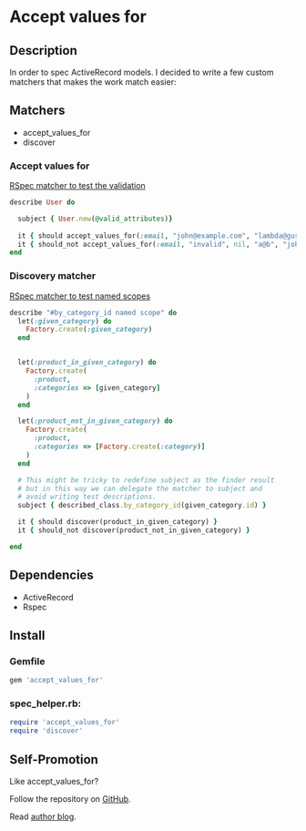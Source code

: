 # Accept values for

## Description

In order to spec ActiveRecord models.
I decided to write a few custom matchers that makes the work match easier:


## Matchers

* accept_values_for
* discover

### Accept values for

[RSpec matcher to test the validation](http://gusiev.com/2010/06/ultimate-rspec-matcher-to-test-validation/)


``` ruby
describe User do

  subject { User.new(@valid_attributes)}
  
  it { should accept_values_for(:email, "john@example.com", "lambda@gusiev.com") }
  it { should_not accept_values_for(:email, "invalid", nil, "a@b", "john@.com") }
end
```

### Discovery matcher

[RSpec matcher to test named scopes](http://gusiev.com/2010/07/bdd-rspec-matcher-to-test-named_scope-scoped-rails)


``` ruby
describe "#by_category_id named scope" do
  let(:given_category) do 
    Factory.create(:given_category)
  end


  let(:product_in_given_category) do
    Factory.create(
      :product,
      :categories => [given_category]
    )
  end

  let(:product_not_in_given_category) do
    Factory.create(
      :product,
      :categories => [Factory.create(:category)]
    )
  end

  # This might be tricky to redefine subject as the finder result
  # but in this way we can delegate the matcher to subject and 
  # avoid writing test descriptions.
  subject { described_class.by_category_id(given_category.id) }

  it { should discover(product_in_given_category) }
  it { should_not discover(product_not_in_given_category) }

end 
```


## Dependencies

  * ActiveRecord
  * Rspec

## Install


### Gemfile

``` ruby
gem 'accept_values_for'
```

### spec_helper.rb:

``` ruby
require 'accept_values_for'
require 'discover'
```


## Self-Promotion

Like accept\_values\_for? 

Follow the repository on [GitHub](https://github.com/bogdan/datagrid/toggle_watch). 

Read [author blog](http://gusiev.com).

